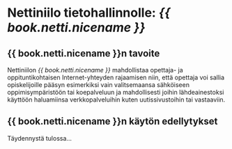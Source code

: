 # Nettiniilo tietohallinnolle: *{{ book.netti.nicename }}*

## {{ book.netti.nicename }}n tavoite

Nettiniilon *{{ book.netti.nicename }}* mahdollistaa opettaja- ja oppituntikohtaisen Internet-yhteyden rajaamisen niin, että opettaja voi sallia opiskelijoille pääsyn esimerkiksi vain valitsemaansa sähköiseen oppimisympäristöön tai koepalveluun ja mahdollisesti joihin lähdeainestoksi käyttöön haluamiinsa verkkopalveluihin kuten uutissivustoihin tai vastaaviin.

## {{ book.netti.nicename }}n käytön edellytykset

Täydennystä tulossa...

<!--
## Nettiniilon palauttaminen tehdasasetuksiin

Nettiniilo on mahdollista palauttaa viimeisimmän ohjelmistopäivityksen mukaiseen tehdasasetustilaan. Tehdasasetusten palauttaminen asettaa kaikki salasanat ja muut asetukset oletusarvoihinsa.

Tehdasasetusten palauttaminen tapahtuu seuraavasti:

1. Käynnistä Nettiniilo ja odota, että WLAN-valo syttyy.
2. Pidä Nettiniilon pohjassa oleva `Reset`-näppäin pohjassa vähintään 8 sekunnin ajan.
3. Vapauta Reset-näppäin.
4. Odota, että Nettiniilo käynnistyy nyt uudestaan. Tehdasasetukset ovat palautuneet.


* Jos koulun koneilla käytössä proxy- eli välityspalvelin, on se otettava koneelta pois päältä, jotta Nettiniilon *{{ book.netti.nicename }}*a voi käyttää

* Käytettävä IP-osoiteavaruus
* WiFi Analyzer
* Monta Nettiniiloa samassa tilassa
* Monta eri koetta *{{ book.abitti.nicename }}*ssa yhdessä Nettiniilolla (kyllä, kunhan Abitti-palvelin tukee)
-->